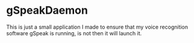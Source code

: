 gSpeakDaemon
============

This is just a small application I made to ensure that my voice recognition software gSpeak is running, is not then it will launch it.
